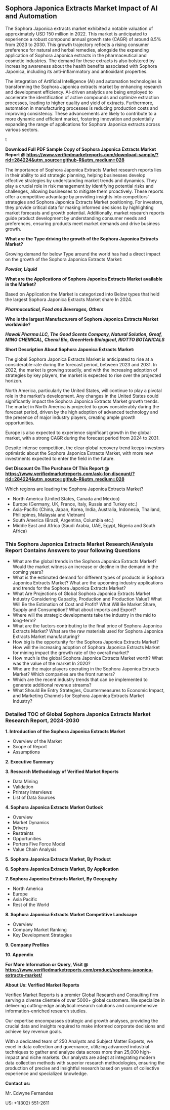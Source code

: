 <h2>Sophora Japonica Extracts Market Impact of AI and Automation</h2><p>The Sophora Japonica extracts market exhibited a notable valuation of approximately USD 150 million in 2022. This market is anticipated to experience a robust compound annual growth rate (CAGR) of around 8.5% from 2023 to 2030. This growth trajectory reflects a rising consumer preference for natural and herbal remedies, alongside the expanding application of Sophora Japonica extracts in the pharmaceutical and cosmetic industries. The demand for these extracts is also bolstered by increasing awareness about the health benefits associated with Sophora Japonica, including its anti-inflammatory and antioxidant properties.</p><p>The integration of Artificial Intelligence (AI) and automation technologies is transforming the Sophora Japonica extracts market by enhancing research and development efficiency. AI-driven analytics are being employed to accelerate the identification of active compounds and optimize extraction processes, leading to higher quality and yield of extracts. Furthermore, automation in manufacturing processes is reducing production costs and improving consistency. These advancements are likely to contribute to a more dynamic and efficient market, fostering innovation and potentially expanding the range of applications for Sophora Japonica extracts across various sectors.</p>t</p><p id="" class=""><strong>Download Full PDF Sample Copy of Sophora Japonica Extracts Market Report @ <a href="https://www.verifiedmarketreports.com/download-sample/?rid=284224&utm_source=github-R&utm_medium=028" target="_blank">https://www.verifiedmarketreports.com/download-sample/?rid=284224&utm_source=github-R&utm_medium=028</a></strong></p><p>The importance of&nbsp;Sophora Japonica Extracts Market research reports lies in their ability to aid strategic planning, helping businesses develop effective strategies by understanding market trends and dynamics. They play a crucial role in risk management by identifying potential risks and challenges, allowing businesses to mitigate them proactively. These reports offer a competitive advantage by providing insights into competitors' strategies and Sophora Japonica Extracts Market positioning. For investors, they provide critical data for making informed decisions by highlighting market forecasts and growth potential. Additionally, market research reports guide product development by understanding consumer needs and preferences, ensuring products meet market demands and drive business growth.</p><p><strong>What are the&nbsp;Type driving the growth of the Sophora Japonica Extracts Market?</strong></p><p id="" class="">Growing demand for below Type around the world has had a direct impact on the growth of the Sophora Japonica Extracts Market:</p><em><strong>Powder, Liquid</strong></em></p><strong>What are the&nbsp;Applications&nbsp;of Sophora Japonica Extracts Market available in the Market?</strong></p><p id="" class="">Based on Application the Market is categorized into Below types that held the largest Sophora Japonica Extracts Market share In 2024.</p><em><strong>Pharmaceutical, Food and Beverages, Others</strong></em></p><strong>Who is the largest Manufacturers of Sophora Japonica Extracts Market worldwide?</strong></p><p><em><strong>Hawaii Pharma LLC, The Good Scents Company, Natural Solution, Greaf, MING CHEMICAL, Chenxi Bio, GreenHerb Biological, RIOTTO BOTANICALS</strong></em></p><p id="" class=""><strong>Short Description About Sophora Japonica Extracts Market:</strong></p><p>The global Sophora Japonica Extracts Market is anticipated to rise at a considerable rate during the forecast period, between 2023 and 2031. In 2022, the market is growing steadily, and with the increasing adoption of strategies by key players, the market is expected to rise over the projected horizon.</p><p>North America, particularly the United States, will continue to play a pivotal role in the market's development. Any changes in the United States could significantly impact the Sophora Japonica Extracts Market growth trends. The market in North America is projected to grow considerably during the forecast period, driven by the high adoption of advanced technology and the presence of major industry players, creating ample growth opportunities.</p><p>Europe is also expected to experience significant growth in the global market, with a strong CAGR during the forecast period from 2024 to 2031.</p><p>Despite intense competition, the clear global recovery trend keeps investors optimistic about the Sophora Japonica Extracts Market, with more new investments expected to enter the field in the future.</p><p id="" class=""><strong>Get Discount On The Purchase Of This Report @ <a href="https://www.verifiedmarketreports.com/ask-for-discount/?rid=284224&utm_source=github-R&utm_medium=028" target="_blank">https://www.verifiedmarketreports.com/ask-for-discount/?rid=284224&utm_source=github-R&utm_medium=028</a></strong></p>Which regions are leading the Sophora Japonica Extracts Market?</p><ul><li>North America (United States, Canada and Mexico)</li><li>Europe (Germany, UK, France, Italy, Russia and Turkey etc.)</li><li>Asia-Pacific (China, Japan, Korea, India, Australia, Indonesia, Thailand, Philippines, Malaysia and Vietnam)</li><li>South America (Brazil, Argentina, Columbia etc.)</li><li>Middle East and Africa (Saudi Arabia, UAE, Egypt, Nigeria and South Africa)</li></ul><h3 id="" class="">This Sophora Japonica Extracts Market Research/Analysis Report Contains Answers to your following Questions</h3><ul><li>What are the global trends in the Sophora Japonica Extracts Market? Would the market witness an increase or decline in the demand in the coming years?</li><li>What is the estimated demand for different types of products in Sophora Japonica Extracts Market? What are the upcoming industry applications and trends for the Sophora Japonica Extracts Market?</li><li>What Are Projections of Global Sophora Japonica Extracts Market Industry Considering Capacity, Production and Production Value? What Will Be the Estimation of Cost and Profit? What Will Be Market Share, Supply and Consumption? What about imports and Export?</li><li>Where will the strategic developments take the industry in the mid to long-term?</li><li>What are the factors contributing to the final price of Sophora Japonica Extracts Market? What are the raw materials used for Sophora Japonica Extracts Market manufacturing?</li><li>How big is the opportunity for the Sophora Japonica Extracts Market? How will the increasing adoption of Sophora Japonica Extracts Market for mining impact the growth rate of the overall market?</li><li>How much is the global Sophora Japonica Extracts Market worth? What was the value of the market In 2020?</li><li>Who are the major players operating in the Sophora Japonica Extracts Market? Which companies are the front runners?</li><li>Which are the recent industry trends that can be implemented to generate additional revenue streams?</li><li>What Should Be Entry Strategies, Countermeasures to Economic Impact, and Marketing Channels for Sophora Japonica Extracts Market Industry?</li></ul><h3 id="" class="">Detailed TOC of Global Sophora Japonica Extracts Market Research Report, 2024-2030</h3><p id="" class=""><strong>1. Introduction of the Sophora Japonica Extracts Market</strong></p><ul><li>Overview of the Market</li><li>Scope of Report</li><li>Assumptions</li></ul><p id="" class=""><strong>2. Executive Summary</strong></p><p id="" class=""><strong>3. Research Methodology of Verified Market Reports</strong></p><ul><li>Data Mining</li><li>Validation</li><li>Primary Interviews</li><li>List of Data Sources</li></ul><p id="" class=""><strong>4. Sophora Japonica Extracts Market Outlook</strong></p><ul><li>Overview</li><li>Market Dynamics</li><li>Drivers</li><li>Restraints</li><li>Opportunities</li><li>Porters Five Force Model</li><li>Value Chain Analysis</li></ul><p id="" class=""><strong>5. Sophora Japonica Extracts Market, By Product</strong></p><p id="" class=""><strong>6. Sophora Japonica Extracts Market, By Application</strong></p><p id="" class=""><strong>7. Sophora Japonica Extracts Market, By Geography</strong></p><ul><li>North America</li><li>Europe</li><li>Asia Pacific</li><li>Rest of the World</li></ul><p id="" class=""><strong>8. Sophora Japonica Extracts Market Competitive Landscape</strong></p><ul><li>Overview</li><li>Company Market Ranking</li><li>Key Development Strategies</li></ul><p id="" class=""><strong>9. Company Profiles</strong></p><p id="" class=""><strong>10. Appendix</strong></p><p id="" class=""><strong>For More Information or Query, Visit @ <a href="https://www.verifiedmarketreports.com/product/sophora-japonica-extracts-market/" target="_blank">https://www.verifiedmarketreports.com/product/sophora-japonica-extracts-market/</a></strong></p><p id="" class=""><strong>About Us: Verified Market Reports</strong></p><p id="" class="">Verified Market Reports is a premier Global Research and Consulting firm serving a diverse clientele of over 5000+ global customers. We specialize in delivering cutting-edge analytical research solutions and comprehensive information-enriched research studies.</p><p id="" class="">Our expertise encompasses strategic and growth analyses, providing the crucial data and insights required to make informed corporate decisions and achieve key revenue goals.</p><p id="" class="">With a dedicated team of 250 Analysts and Subject Matter Experts, we excel in data collection and governance, utilizing advanced industrial techniques to gather and analyze data across more than 25,000 high-impact and niche markets. Our analysts are adept at integrating modern data collection methods with superior research methodologies, ensuring the production of precise and insightful research based on years of collective experience and specialized knowledge.</p><p id="" class=""><strong>Contact us:</strong></p><p id="" class="">Mr. Edwyne Fernandes</p><p id="" class="">US: +1(302) 551-2611</p>